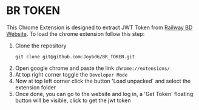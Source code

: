 # BR TOKEN

This Chrome Extension is designed to extract JWT Token from [Railway BD Website](http://railapp.railway.gov.bd).
To load the chrome extension follow this step:
1. Clone the repository
    ```
    git clone git@github.com:Joybd6/BR_TOKEN.git
    ```
2. Open google chrome and paste the link `chrome://extensions/`
3. At top right corner toggle the `Developer Mode`
4. Now at top left corner click the button 'Load unpacked` and select the extension folder
5. Once done, you can go to the website and log in, a 'Get Token' floating button will be visible, click to get the jwt token
